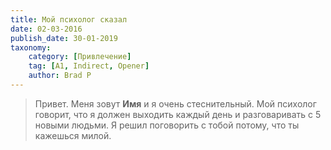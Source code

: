 ```yaml
---
title: Мой психолог сказал
date: 02-03-2016
publish_date: 30-01-2019
taxonomy:
    category: [Привлечение]
    tag: [A1, Indirect, Opener]
    author: Brad P
---
```


> Привет. Меня зовут **Имя** и я очень стеснительный. Мой психолог говорит, что я должен выходить каждый день и разговаривать с 5 новыми людьми. Я решил поговорить с тобой потому, что ты кажешься милой.